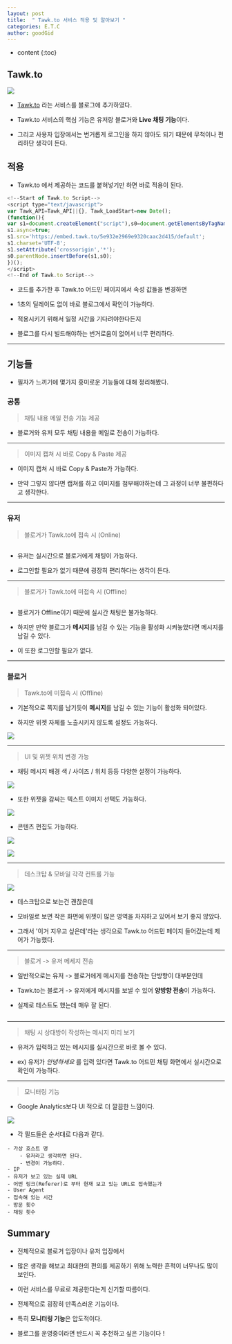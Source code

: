 ```yaml
---
layout: post
title:  " Tawk.to 서비스 적용 및 알아보기 "
categories: E.T.C
author: goodGid
---
```

* content
{:toc}

## Tawk.to

![](/assets/img/posts/Tawk-to_1.png)

* [Tawk.to](https://www.tawk.to/) 라는 서비스를 블로그에 추가하였다.

* Tawk.to 서비스의 핵심 기능은 유저랑 블로거와 **Live 채팅 기능**이다.

* 그리고 사용자 입장에서는 번거롭게 로그인을 하지 않아도 되기 때문에 무척이나 편리하단 생각이 든다.





## 적용

* Tawk.to 에서 제공하는 코드를 붙혀넣기만 하면 바로 적용이 된다.


``` js
<!--Start of Tawk.to Script-->
<script type="text/javascript">
var Tawk_API=Tawk_API||{}, Tawk_LoadStart=new Date();
(function(){
var s1=document.createElement("script"),s0=document.getElementsByTagName("script")[0];
s1.async=true;
s1.src='https://embed.tawk.to/5e932e2969e9320caac2d415/default';
s1.charset='UTF-8';
s1.setAttribute('crossorigin','*');
s0.parentNode.insertBefore(s1,s0);
})();
</script>
<!--End of Tawk.to Script-->
```

* 코드를 추가한 후 Tawk.to 어드민 페이지에서 속성 값들을 변경하면

* 1초의 딜레이도 없이 바로 블로그에서 확인이 가능하다.

* 적용시키기 위해서 일정 시간을 기다려야한다든지 

* 블로그를 다시 빌드해야하는 번거로움이 없어서 너무 편리하다.




---



## 기능들

* 필자가 느끼기에 몇가지 흥미로운 기능들에 대해 정리해봤다.



### 공통

> 채팅 내용 메일 전송 기능 제공

* 블로거와 유저 모두 채팅 내용을 메일로 전송이 가능하다.


---


> 이미지 캡쳐 시 바로 Copy & Paste 제공

* 이미지 캡쳐 시 바로 Copy & Paste가 가능하다.

* 만약 그렇지 않다면 캡쳐를 하고 이미지를 첨부해야하는데 그 과정이 너무 불편하다고 생각한다.


---




### 유저

> 블로거가 Tawk.to에 접속 시 (Online)

<center><img src="/assets/img/posts/Tawk-to_2.png" alt="" style="max-width: 30%;"></center>

* 유저는 실시간으로 블로거에게 채팅이 가능하다. 

* 로그인할 필요가 없기 때문에 굉장히 편리하다는 생각이 든다.


---

> 블로거가 Tawk.to에 미접속 시 (Offline)

<center><img src="/assets/img/posts/Tawk-to_3.png" alt="" style="max-width: 30%;"></center>

* 블로거가 Offline이기 때문에 실시간 채팅은 불가능하다.

* 하지만 만약 블로그가 **메시지**를 남길 수 있는 기능을 활성화 시켜놓았다면 메시지를 남길 수 있다.

* 이 또한 로그인할 필요가 없다.


---



### 블로거

> Tawk.to에 미접속 시 (Offline)

* 기본적으로 쪽지를 남기듯이 **메시지**를 남길 수 있는 기능이 활성화 되어있다.

* 하지만 위젯 자체를 노출시키지 않도록 설정도 가능하다.

![](/assets/img/posts/Tawk-to_4.png)







---


> UI 및 위젯 위치 변경 가능

* 채팅 메시지 배경 색 / 사이즈 / 위치 등등 다양한 설정이 가능하다.

![](/assets/img/posts/Tawk-to_5.png)

* 또한 위젯을 감싸는 텍스트 이미지 선택도 가능하다.

![](/assets/img/posts/Tawk-to_6.png)



* 콘텐츠 편집도 가능하다.

![](/assets/img/posts/Tawk-to_7.png)

![](/assets/img/posts/Tawk-to_8.png)


---


> 데스크탑 & 모바일 각각 컨트롤 가능

![](/assets/img/posts/Tawk-to_9.png)

* 데스크탑으로 보는건 괜찮은데

* 모바일로 보면 작은 화면에 위젯이 많은 영역을 차지하고 있어서 보기 좋지 않았다.

* 그래서 '이거 지우고 싶은데'라는 생각으로 Tawk.to 어드민 페이지 들어갔는데 제어가 가능했다.

---

> 블로거 -> 유저 메세지 전송

* 일반적으로는 유저 -> 블로거에게 메시지를 전송하는 단방향이 대부분인데

* Tawk.to는 블로거 -> 유저에게 메시지를 보낼 수 있어 **양방향 전송**이 가능하다.

* 실제로 테스트도 했는데 매우 잘 된다.

<center><img src="/assets/img/posts/Tawk-to_10.png" alt="" style="max-width: 30%;"></center>



---


> 채팅 시 상대방이 작성하는 메시지 미리 보기 

* 유저가 입력하고 있는 메시지를 실시간으로 바로 볼 수 있다.

* ex) 유저가 *안녕하세요* 를 입력 있다면 Tawk.to 어드민 채팅 화면에서 실시간으로 확인이 가능하다.



---


> 모니터링 기능

* Google Analytics보다 UI 적으로 더 깔끔한 느낌이다.

![](/assets/img/posts/Tawk-to_11.png)

* 각 필드들은 순서대로 다음과 같다.

```
- 가상 호스트 명
    - 유저라고 생각하면 된다.
    - 변경이 가능하다.
- IP
- 유저가 보고 있는 실제 URL
- 어떤 링크(Referer)로 부터 현재 보고 있는 URL로 접속했는가
- User Agent
- 접속해 있는 시간
- 방문 횟수
- 채팅 횟수
```













## Summary

* 전체적으로 블로거 입장이나 유저 입장에서 

* 많은 생각을 해보고 최대한의 편의를 제공하기 위해 노력한 흔적이 너무나도 많이 보인다.

* 이런 서비스를 무료로 제공한다는게 신기할 따름이다.

* 전체적으로 굉장히 만족스러운 기능이다.

* 특히 **모니터링 기능**은 압도적이다.

* 블로그를 운영중이라면 반드시 꼭 추천하고 싶은 기능이다 !



